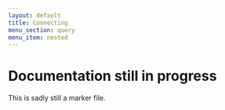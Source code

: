 ```yaml
---
layout: default
title: Connecting
menu_section: query
menu_item: nested
---
```



# Documentation still in progress

This is sadly still a marker file.

